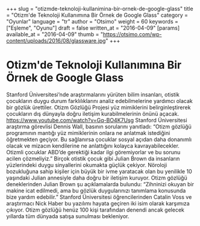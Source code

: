 +++
slug = "otizmde-teknoloji-kullanimina-bir-ornek-de-google-glass"
title = "Otizm'de Teknoloji Kullanımına Bir Örnek de Google Glass"
category = "Oyunlar"
language = "tr"
author = "Otsimo"
weight = 60
keywords = ["Eşleme", "Oyunu"]
draft = false
written_at = "2016-04-09"
[params]
available_at = "2016-04-09"
thumb = "https://otsimo.com/wp-content/uploads/2016/08/glassware.jpg"
+++

# Otizm'de Teknoloji Kullanımına Bir Örnek de Google Glass

Stanford Üniversitesi’nde araştırmalarını yürüten bilim insanları, otistik çocukların duygu durum farklılıklarını analiz edebilmelerine yardımcı olacak bir gözlük ürettiler. Otizm Gözlüğü Projesi yüz mimiklerini belirginleştirerek çocukların dış dünyayla doğru iletişim kurabilmelerinin önünü açacak. https://www.youtube.com/watch?v=Gq-BO4K7Usg Stanford Üniversitesi araştırma görevlisi Dennis Wall, basının sorularını yanıtladı: “Otizm gözlüğü programının mantığı yüz mimiklerinin onlara ne anlatmak istediğini öğretmekten geçiyor. Bu sağlanırsa çocuklar sosyal açıdan daha donanımlı olacak ve mizacın kendilerine ne anlattığını kolayca kavrayabilecekler. Otizmli çocuklar ABD’de gerektiği kadar ilgi göremiyorlar ve bu sorunu acilen çözmeliyiz.” Birçok otistik çocuk gibi Julian Brown da insanların yüzlerindeki duygu sinyallerini okumakta güçlük çekiyor. Nöroloji bozukluğuna sahip kişiler için büyük bir ivme yaratacak olan bu yenilikle 10 yaşındaki Julian annesiyle daha doğru bir iletişim kuruyor. Otizm gözlüğü deneklerinden Julian Brown şu açıklamalarda bulundu: “Zihninizi okuyan bir makine icat edilmedi, ama bu gözlük duygularınızı tanımlama konusunda bize yardım edebilir.” Stanford Üniversitesi öğrencilerinden Catalin Voss ve araştırmacı Nick Haber bu yazılımı hayata geçiren iki isim olarak karşımıza çıkıyor. Otizm gözlüğü henüz 100 kişi tarafından denendi ancak gelecek yıllarda tüm dünyada satışa sunulması bekleniyor.
